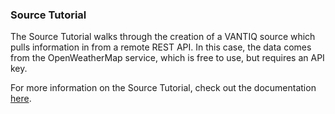 ### Source Tutorial
The Source Tutorial walks through the creation of a VANTIQ source which pulls information in from a remote REST API. In 
this case, the data comes from the OpenWeatherMap service, which is free to use, but requires an API key.

For more information on the Source Tutorial, check out the documentation [here](/docs/system/tutorials/sourcetutorial/index.html).

